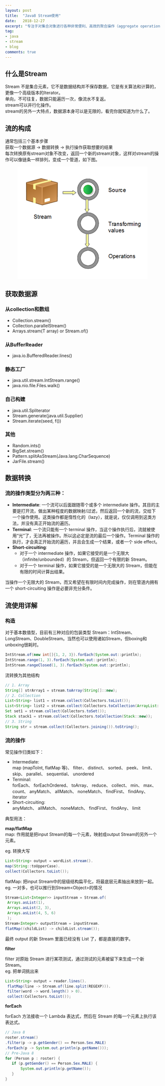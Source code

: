 ```yaml
---
layout: post
title:  "Java8 Stream使用"
date:   2018-12-27
excerpt: "专注于对集合对象进行各种非常便利、高效的聚合操作（aggregate operation），或者大批量数据操作 (bulk data operation)。"
tag:
- java 
- stream
- blog
comments: true
---
```


## 什么是Stream
Stream 不是集合元素，它不是数据结构并不保存数据，它是有关算法和计算的，更像一个高级版本的Iterator。  
单向，不可往复，数据只能遍历一次，像流水不复返。  
stream可以并行化操作。  
stream的另外一大特点，数据源本身可以是无限的，看完你就知道为什么了。

## 流的构成
通常包括三个基本步骤  
获取一个数据源 -> 数据转换 -> 执行操作获取想要的结果  
每次转换原有stream对象不改变，返回一个新的stream对象，这样对stream的操作可以像链条一样排列，变成一个管道，如下图。
<figure>
    <img src="../assets/img/img001.png">
</figure>

## 获取数据源
### 从collection和数组
* Collection.stream()
* Collection.parallelStream()
* Arrays.stream(T array) or Stream.of()

### 从BufferReader
* java.io.BufferedReader.lines()

### 静态工厂
* java.util.stream.IntStream.range()
* java.nio.file.Files.walk()

### 自己构建
* java.util.Spliterator
* Stream.generate(java.util.Supplier<T>)
* Stream.iterate(seed, f())

### 其他
* Random.ints()
* BigSet.stream()
* Pattern.splitAsStream(Java.lang.CharSequence)
* JarFile.stream()

## 数据转换
### 流的操作类型分为两三种：
* __Intermediate__: 一个流可以后面跟随零个或多个 intermediate 操作。其目的主要是打开流，做出某种程度的数据映射/过滤，然后返回一个新的流，交给下一个操作使用。这类操作都是惰性化的（lazy），就是说，仅仅调用到这类方法，并没有真正开始流的遍历。
* __Terminal__: 一个流只能有一个 terminal 操作，当这个操作执行后，流就被使用“光”了，无法再被操作。所以这必定是流的最后一个操作。Terminal 操作的执行，才会真正开始流的遍历，并且会生成一个结果，或者一个 side effect。
* __Short-circuiting__:   
  * 对于一个 intermediate 操作，如果它接受的是一个无限大（infinite/unbounded）的 Stream，但返回一个有限的新 Stream。  
  * 对于一个 terminal 操作，如果它接受的是一个无限大的 Stream，但能在有限的时间计算出结果。  

当操作一个无限大的 Stream，而又希望在有限时间内完成操作，则在管道内拥有一个 short-circuiting 操作是必要非充分条件。

## 流使用详解
### 构造
对于基本数值型，目前有三种对应的包装类型 Stream：IntStream、LongStream、DoubleStream。当然也可以使用诸如Stream<Integer>，但boxing和unboxing很耗时。  

~~~ java
IntStream.of(new int[]{1, 2, 3}).forEach(System.out::println);
IntStream.range(1, 3).forEach(System.out::println);  
IntStream.rangeClosed(1, 3).forEach(System.out::println);  
~~~

流转换为其他结构
~~~ java
// 1. Array
String[] strArray1 = stream.toArray(String[]::new);
// 2. Collection
List<String> list1 = stream.collect(Collectors.toList());
List<String> list2 = stream.collect(Collectors.toCollection(ArrayList::new));
Set set1 = stream.collect(Collectors.toSet());
Stack stack1 = stream.collect(Collectors.toCollection(Stack::new));
// 3. String
String str = stream.collect(Collectors.joining()).toString();
~~~

### 流的操作
常见操作归类如下：
* Intermediate:  
map (mapToInt, flatMap 等)、 filter、 distinct、 sorted、 peek、 limit、 skip、 parallel、 sequential、 unordered
* Terminal:  
forEach、 forEachOrdered、 toArray、 reduce、 collect、 min、 max、 count、 anyMatch、 allMatch、 noneMatch、 findFirst、 findAny、 iterator
* Short-circuiting:  
anyMatch、 allMatch、 noneMatch、 findFirst、 findAny、 limit

典型用法：  

__map/flatMap__  
map: 作用就是把input Stream的每一个元素，映射成output Stream的另外一个元素。  

eg. 转换大写  
~~~ java
List<String> output = wordList.stream().
map(String::toUpperCase).
collect(Collectors.toList());
~~~

flatMap: 把input Stream中的层级结构扁平化，将最底层元素抽出来放到一起。  
eg. 一对多，也可以推行到Stream\<Object>的情况
~~~ java
Stream<List<Integer>> inputStream = Stream.of(
 Arrays.asList(1),
 Arrays.asList(2, 3),
 Arrays.asList(4, 5, 6)
 );
Stream<Integer> outputStream = inputStream.
flatMap((childList) -> childList.stream());
~~~
最终 output 的新 Stream 里面已经没有 List 了，都是直接的数字。  

__filter__  

filter 对原始 Stream 进行某项测试，通过测试的元素被留下来生成一个新 Stream。  
eg. 把单词挑出来
~~~ java
List<String> output = reader.lines().
 flatMap(line -> Stream.of(line.split(REGEXP))).
 filter(word -> word.length() > 0).
 collect(Collectors.toList());
 ~~~

 __forEach__  

forEach 方法接收一个 Lambda 表达式，然后在 Stream 的每一个元素上执行该表达式。
 ~~~ java
 // Java 8
roster.stream()
 .filter(p -> p.getGender() == Person.Sex.MALE)
 .forEach(p -> System.out.println(p.getName()));
// Pre-Java 8
for (Person p : roster) {
    if (p.getGender() == Person.Sex.MALE) {
        System.out.println(p.getName());
    }
}
~~~